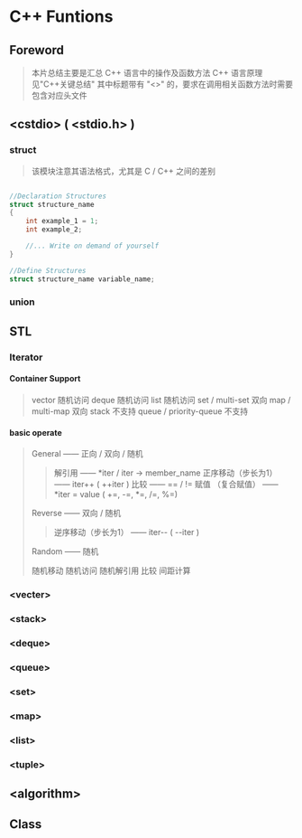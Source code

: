 <h1 = align "center"> C++ Funtions </h1>

## Foreword

> 本片总结主要是汇总 C++ 语言中的操作及函数方法
> C++ 语言原理见"C++关键总结"
> 其中标题带有 "<>" 的，要求在调用相关函数方法时需要包含对应头文件

## \<cstdio> ( \<stdio.h> )

### struct

> 该模块注意其语法格式，尤其是 C / C++ 之间的差别  

```cpp

//Declaration Structures  
struct structure_name  
{
    int example_1 = 1;
    int example_2;

    //... Write on demand of yourself
}

//Define Structures  
struct structure_name variable_name;
```

### union

## STL

### Iterator

#### Container Support

> vector                    随机访问
> deque                     随机访问
> list                      随机访问
> set / multi-set           双向
> map / multi-map           双向
> stack                     不支持
> queue / priority-queue    不支持

#### basic operate

> General —— 正向 / 双向 / 随机
>
> > 解引用                  —— *iter / iter -> member_name
> > 正序移动（步长为1）       —— iter++ ( ++iter )
> > 比较                    —— == / !=
> > 赋值 （复合赋值）         —— *iter = value ( +=, -=, *=, /=, %=)
> 
> Reverse —— 双向 / 随机
>
> > 逆序移动（步长为1）       —— iter-- ( --iter )
> 
> Random  —— 随机
>
> 随机移动
> 随机访问
> 随机解引用
> 比较
> 间距计算

### \<vecter>

### \<stack>

### \<deque>

### \<queue>

### \<set>

### \<map>

### \<list>

### \<tuple>

## \<algorithm>

## Class
